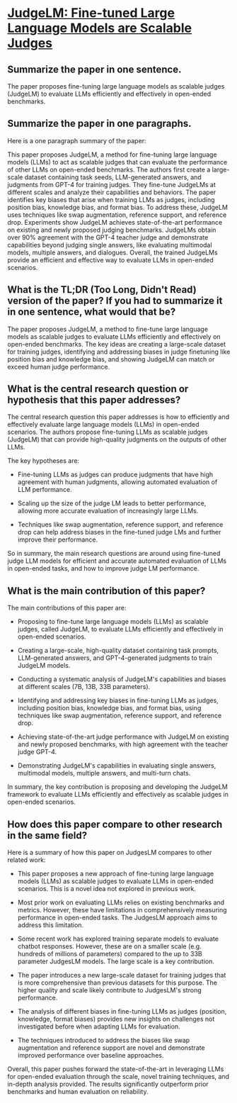 # [JudgeLM: Fine-tuned Large Language Models are Scalable Judges](https://arxiv.org/abs/2310.17631)

## Summarize the paper in one sentence.

 The paper proposes fine-tuning large language models as scalable judges (JudgeLM) to evaluate LLMs efficiently and effectively in open-ended benchmarks.


## Summarize the paper in one paragraphs.

 Here is a one paragraph summary of the paper:

This paper proposes JudgeLM, a method for fine-tuning large language models (LLMs) to act as scalable judges that can evaluate the performance of other LLMs on open-ended benchmarks. The authors first create a large-scale dataset containing task seeds, LLM-generated answers, and judgments from GPT-4 for training judges. They fine-tune JudgeLMs at different scales and analyze their capabilities and behaviors. The paper identifies key biases that arise when training LLMs as judges, including position bias, knowledge bias, and format bias. To address these, JudgeLM uses techniques like swap augmentation, reference support, and reference drop. Experiments show JudgeLM achieves state-of-the-art performance on existing and newly proposed judging benchmarks. JudgeLMs obtain over 90% agreement with the GPT-4 teacher judge and demonstrate capabilities beyond judging single answers, like evaluating multimodal models, multiple answers, and dialogues. Overall, the trained JudgeLMs provide an efficient and effective way to evaluate LLMs in open-ended scenarios.


## What is the TL;DR (Too Long, Didn't Read) version of the paper? If you had to summarize it in one sentence, what would that be?

 The paper proposes JudgeLM, a method to fine-tune large language models as scalable judges to evaluate LLMs efficiently and effectively on open-ended benchmarks. The key ideas are creating a large-scale dataset for training judges, identifying and addressing biases in judge finetuning like position bias and knowledge bias, and showing JudgeLM can match or exceed human judge performance.


## What is the central research question or hypothesis that this paper addresses?

 The central research question this paper addresses is how to efficiently and effectively evaluate large language models (LLMs) in open-ended scenarios. The authors propose fine-tuning LLMs as scalable judges (JudgeLM) that can provide high-quality judgments on the outputs of other LLMs.

The key hypotheses are:

- Fine-tuning LLMs as judges can produce judgments that have high agreement with human judgments, allowing automated evaluation of LLM performance.

- Scaling up the size of the judge LM leads to better performance, allowing more accurate evaluation of increasingly large LLMs. 

- Techniques like swap augmentation, reference support, and reference drop can help address biases in the fine-tuned judge LMs and further improve their performance.

So in summary, the main research questions are around using fine-tuned judge LLM models for efficient and accurate automated evaluation of LLMs in open-ended tasks, and how to improve judge LM performance.


## What is the main contribution of this paper?

 The main contributions of this paper are:

- Proposing to fine-tune large language models (LLMs) as scalable judges, called JudgeLM, to evaluate LLMs efficiently and effectively in open-ended scenarios.

- Creating a large-scale, high-quality dataset containing task prompts, LLM-generated answers, and GPT-4-generated judgments to train JudgeLM models. 

- Conducting a systematic analysis of JudgeLM's capabilities and biases at different scales (7B, 13B, 33B parameters).

- Identifying and addressing key biases in fine-tuning LLMs as judges, including position bias, knowledge bias, and format bias, using techniques like swap augmentation, reference support, and reference drop.

- Achieving state-of-the-art judge performance with JudgeLM on existing and newly proposed benchmarks, with high agreement with the teacher judge GPT-4.

- Demonstrating JudgeLM's capabilities in evaluating single answers, multimodal models, multiple answers, and multi-turn chats.

In summary, the key contribution is proposing and developing the JudgeLM framework to evaluate LLMs efficiently and effectively as scalable judges in open-ended scenarios.


## How does this paper compare to other research in the same field?

 Here is a summary of how this paper on JudgesLM compares to other related work:

- This paper proposes a new approach of fine-tuning large language models (LLMs) as scalable judges to evaluate LLMs in open-ended scenarios. This is a novel idea not explored in previous work. 

- Most prior work on evaluating LLMs relies on existing benchmarks and metrics. However, these have limitations in comprehensively measuring performance in open-ended tasks. The JudgesLM approach aims to address this limitation.

- Some recent work has explored training separate models to evaluate chatbot responses. However, these are on a smaller scale (e.g. hundreds of millions of parameters) compared to the up to 33B parameter JudgesLM models. The large scale is a key contribution.

- The paper introduces a new large-scale dataset for training judges that is more comprehensive than previous datasets for this purpose. The higher quality and scale likely contribute to JudgesLM's strong performance.

- The analysis of different biases in fine-tuning LLMs as judges (position, knowledge, format biases) provides new insights on challenges not investigated before when adapting LLMs for evaluation.

- The techniques introduced to address the biases like swap augmentation and reference support are novel and demonstrate improved performance over baseline approaches.

Overall, this paper pushes forward the state-of-the-art in leveraging LLMs for open-ended evaluation through the scale, novel training techniques, and in-depth analysis provided. The results significantly outperform prior benchmarks and human evaluation on reliability.
